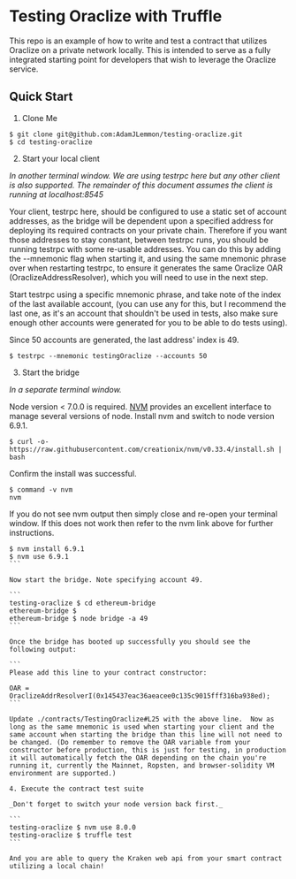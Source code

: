 # Testing Oraclize with Truffle
This repo is an example of how to write and test a contract that utilizes Oraclize on a private network locally.  This is intended to serve as a fully integrated starting point for developers that wish to leverage the Oraclize service.


## Quick Start
1. Clone Me
```
$ git clone git@github.com:AdamJLemmon/testing-oraclize.git
$ cd testing-oraclize
```

2. Start your local client

_In another terminal window. We are using testrpc here but any other client is also supported. The remainder of this document assumes the client is running at localhost:8545_

Your client, testrpc here, should be configured to use a static set of account addresses, as the bridge will be dependent upon a specified address for deploying its required contracts on your private chain. Therefore if you want those addresses to stay constant, between testrpc runs, you should be running testrpc with some re-usable addresses. You can do this by adding the --mnemonic flag when starting it, and using the same mnemonic phrase over when restarting testrpc, to ensure it generates the same Oraclize OAR (OraclizeAddressResolver), which you will need to use in the next step.

Start testrpc using a specific mnemonic phrase, and take note of the index of the last available account, (you can use any for this, but I recommend the last one, as it's an account that shouldn't be used in tests, also make sure enough other accounts were generated for you to be able to do tests using).

Since 50 accounts are generated, the last address' index is 49.

```
$ testrpc --mnemonic testingOraclize --accounts 50
```

3. Start the bridge

_In a separate terminal window._

Node version < 7.0.0 is required. [NVM](https://github.com/creationix/nvm) provides an excellent interface to manage several versions of node.  Install nvm and switch to node version 6.9.1.
```
$ curl -o- https://raw.githubusercontent.com/creationix/nvm/v0.33.4/install.sh | bash
```
Confirm the install was successful.
```
$ command -v nvm
nvm
```
If you do not see nvm output then simply close and re-open your terminal window.  If this does not work then refer to the nvm link above for further instructions.
````
$ nvm install 6.9.1
$ nvm use 6.9.1
```

Now start the bridge. Note specifying account 49.

```
testing-oraclize $ cd ethereum-bridge
ethereum-bridge $
ethereum-bridge $ node bridge -a 49
```

Once the bridge has booted up successfully you should see the following output:

```
Please add this line to your contract constructor:

OAR = OraclizeAddrResolverI(0x145437eac36aeacee0c135c9015fff316ba938ed);
```

Update ./contracts/TestingOraclize#L25 with the above line.  Now as long as the same mnemonic is used when starting your client and the same account when starting the bridge than this line will not need to be changed. (Do remember to remove the OAR variable from your constructor before production, this is just for testing, in production it will automatically fetch the OAR depending on the chain you're running it, currently the Mainnet, Ropsten, and browser-solidity VM environment are supported.)

4. Execute the contract test suite

_Don't forget to switch your node version back first._

```
testing-oraclize $ nvm use 8.0.0
testing-oraclize $ truffle test
```

And you are able to query the Kraken web api from your smart contract utilizing a local chain!
